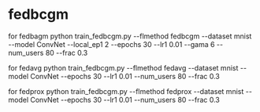 # fedbcgm

for fedbagm
python train_fedbcgm.py --flmethod fedbcgm --dataset mnist --model ConvNet --local_ep1 2 --epochs 30 --lr1 0.01 --gama 6 --num_users 80 --frac 0.3

for fedavg
python train_fedbcgm.py --flmethod fedavg --dataset mnist --model ConvNet --epochs 30 --lr1 0.01 --num_users 80 --frac 0.3

for fedprox
python train_fedbcgm.py --flmethod fedprox --dataset mnist --model ConvNet --epochs 30 --lr1 0.01 --num_users 80 --frac 0.3
